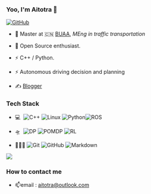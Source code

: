 ### Yoo, I'm Aitotra 👋

[![GitHub](https://img.shields.io/badge/dynamic/json?logo=github&label=GitHub&labelColor=495867&color=495867&query=%24.data.totalSubs&url=https%3A%2F%2Fapi.spencerwoo.com%2Fsubstats%2F%3Fsource%3Dgithub%26queryKey%3Dhayschan&style=flat-square)](https://github.com/zf-account)


- 🌱 Master at 🇨🇳 [BUAA](https://www.buaa.edu.cn/), _MEng in traffic transportation_

- 🍻 Open Source enthusiast.

- ⚡ C++ / Python.

- ⚡ Autonomous driving decision and planning

- ✍️ [Blogger](https://blog.csdn.net/m0_55127902?spm=1000.2115.3001.5343)



### Tech Stack

* 💻&#160; ![C++](https://img.shields.io/badge/-C%2B%2B-lightgrey) ![Linux](https://img.shields.io/badge/-Linux-orange) ![Python](https://img.shields.io/badge/-Pyhton-blue)![ROS](https://img.shields.io/badge/ros-orange)


* 🛸&#160; ![DP](https://img.shields.io/badge/DynamicProgramming-Optimal-blue) ![POMDP](https://img.shields.io/badge/POMDP-green) ![RL](https://img.shields.io/badge/Reinforcement%20Learning-blue)

* 👨🏽‍💻&#160;![Git](https://img.shields.io/badge/-Git-blue) ![GitHub](https://img.shields.io/badge/-GitHub-red) ![Markdown](https://img.shields.io/badge/-Markdown-blue)

<p align="left">
<img align="center" src="https://github-readme-stats.zohan.tech/api/top-langs/?username=zf-account&hide_langs_below=1&theme=default&line_height=27&layout=compact" />


### How to contact me

* 📫email : aitotra@outlook.com

